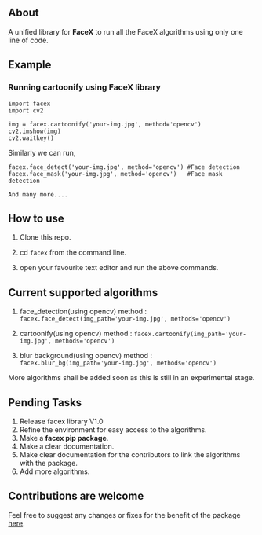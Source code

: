 ## About
A unified library for **FaceX** to run all the FaceX algorithms using only one line of code. 

## Example
### Running cartoonify using FaceX library
    import facex 
    import cv2
    
    img = facex.cartoonify('your-img.jpg', method='opencv')
    cv2.imshow(img)
    cv2.waitkey()

Similarly we can run,

    facex.face_detect('your-img.jpg', method='opencv') #Face detection
    facex.face_mask('your-img.jpg', method='opencv')   #Face mask detection
    
    And many more....

## How to use

1) Clone this repo.

2) cd `facex` from the command line.

3) open your favourite text editor and run the above commands.

## Current supported algorithms

1) face_detection(using opencv)
	method : `facex.face_detect(img_path='your-img.jpg', methods='opencv')`

2) cartoonify(using opencv)
method : `facex.cartoonify(img_path='your-img.jpg', methods='opencv')`

3) blur background(using opencv)
method : `facex.blur_bg(img_path='your-img.jpg', methods='opencv')`

More algorithms shall be added soon as this is still in an experimental stage. 

## Pending Tasks

1) Release facex library V1.0
2) Refine the environment for easy access to the algorithms.
3) Make a **facex pip package**. 
4) Make a clear documentation.
5) Make clear documentation for the contributors to link the algorithms with the package. 
6) Add more algorithms.

## Contributions are welcome
Feel free to suggest any changes or fixes for the benefit of the package [here]().


